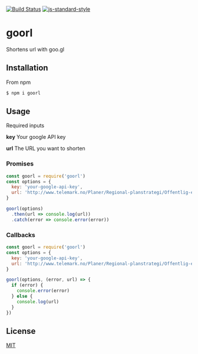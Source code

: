 [![Build Status](https://travis-ci.org/telemark/goorl.svg?branch=master)](https://travis-ci.org/telemark/goorl)
[![js-standard-style](https://img.shields.io/badge/code%20style-standard-brightgreen.svg?style=flat)](https://github.com/feross/standard)

# goorl

Shortens url with goo.gl

## Installation

From npm

```sh
$ npm i goorl
```

## Usage

Required inputs

**key** Your google API key

**url** The URL you want to shorten

### Promises

```javascript
const goorl = require('goorl')
const options = {
  key: 'your-google-api-key',
  url: 'http://www.telemark.no/Planer/Regional-planstrategi/Offentlig-ettersyn-ny-regional-planstrategi'
}

goorl(options)
  .then(url => console.log(url))
  .catch(error => console.error(error))
```

### Callbacks

```javascript
const goorl = require('goorl')
const options = {
  key: 'your-google-api-key',
  url: 'http://www.telemark.no/Planer/Regional-planstrategi/Offentlig-ettersyn-ny-regional-planstrategi'
}

goorl(options, (error, url) => {
  if (error) {
    console.error(error)
  } else {
    console.log(url)
  }
})
```

## License

[MIT](LICENSE)
